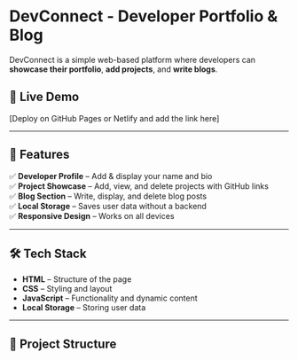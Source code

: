 # DevConnect - Developer Portfolio & Blog

DevConnect is a simple web-based platform where developers can **showcase their portfolio**, **add projects**, and **write blogs**.

## 🚀 Live Demo
[Deploy on GitHub Pages or Netlify and add the link here]

---

## 📌 Features
✅ **Developer Profile** – Add & display your name and bio  
✅ **Project Showcase** – Add, view, and delete projects with GitHub links  
✅ **Blog Section** – Write, display, and delete blog posts  
✅ **Local Storage** – Saves user data without a backend  
✅ **Responsive Design** – Works on all devices  

---

## 🛠️ Tech Stack
- **HTML** – Structure of the page  
- **CSS** – Styling and layout  
- **JavaScript** – Functionality and dynamic content  
- **Local Storage** – Storing user data  

---

## 📂 Project Structure
